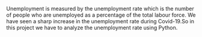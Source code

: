 Unemployment is measured by the unemployment rate which is the number of people who are unemployed as a percentage of the total labour force. We have seen a sharp increase in the unemployment rate during Covid-19.So in this project we have to analyze the unemployment rate using Python.
